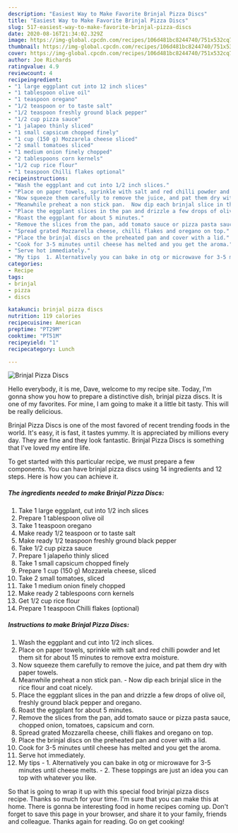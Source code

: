 ```yaml
---
description: "Easiest Way to Make Favorite Brinjal Pizza Discs"
title: "Easiest Way to Make Favorite Brinjal Pizza Discs"
slug: 517-easiest-way-to-make-favorite-brinjal-pizza-discs
date: 2020-08-16T21:34:02.329Z
image: https://img-global.cpcdn.com/recipes/106d481bc8244740/751x532cq70/brinjal-pizza-discs-recipe-main-photo.jpg
thumbnail: https://img-global.cpcdn.com/recipes/106d481bc8244740/751x532cq70/brinjal-pizza-discs-recipe-main-photo.jpg
cover: https://img-global.cpcdn.com/recipes/106d481bc8244740/751x532cq70/brinjal-pizza-discs-recipe-main-photo.jpg
author: Joe Richards
ratingvalue: 4.9
reviewcount: 4
recipeingredient:
- "1 large eggplant cut into 12 inch slices"
- "1 tablespoon olive oil"
- "1 teaspoon oregano"
- "1/2 teaspoon or to taste salt"
- "1/2 teaspoon freshly ground black pepper"
- "1/2 cup pizza sauce"
- "1 jalapeo thinly sliced"
- "1 small capsicum chopped finely"
- "1 cup (150 g) Mozzarela cheese sliced"
- "2 small tomatoes sliced"
- "1 medium onion finely chopped"
- "2 tablespoons corn kernels"
- "1/2 cup rice flour"
- "1 teaspoon Chilli flakes optional"
recipeinstructions:
- "Wash the eggplant and cut into 1/2 inch slices."
- "Place on paper towels, sprinkle with salt and red chilli powder and let them sit for about 15 minutes to remove extra moisture."
- "Now squeeze them carefully to remove the juice, and pat them dry with paper towels."
- "Meanwhile preheat a non stick pan.  Now dip each brinjal slice in the rice flour and coat nicely."
- "Place the eggplant slices in the pan and drizzle a few drops of olive oil, freshly ground black pepper and oregano."
- "Roast the eggplant for about 5 minutes."
- "Remove the slices from the pan, add tomato sauce or pizza pasta sauce, chopped onion, tomatoes, capsicum and corn."
- "Spread grated Mozzarella cheese, chilli flakes and oregano on top."
- "Place the brinjal discs on the preheated pan and cover with a lid."
- "Cook for 3-5 minutes until cheese has melted and you get the aroma."
- "Serve hot immediately."
- "My tips  1. Alternatively you can bake in otg or microwave for 3-5 minutes until cheese melts. 2. These toppings are just an idea you can top with whatever you like."
categories:
- Recipe
tags:
- brinjal
- pizza
- discs

katakunci: brinjal pizza discs 
nutrition: 119 calories
recipecuisine: American
preptime: "PT29M"
cooktime: "PT51M"
recipeyield: "1"
recipecategory: Lunch

---
```



![Brinjal Pizza Discs](https://img-global.cpcdn.com/recipes/106d481bc8244740/751x532cq70/brinjal-pizza-discs-recipe-main-photo.jpg)

Hello everybody, it is me, Dave, welcome to my recipe site. Today, I'm gonna show you how to prepare a distinctive dish, brinjal pizza discs. It is one of my favorites. For mine, I am going to make it a little bit tasty. This will be really delicious.

Brinjal Pizza Discs is one of the most favored of recent trending foods in the world. It's easy, it is fast, it tastes yummy. It is appreciated by millions every day. They are fine and they look fantastic. Brinjal Pizza Discs is something that I've loved my entire life.




To get started with this particular recipe, we must prepare a few components. You can have brinjal pizza discs using 14 ingredients and 12 steps. Here is how you can achieve it.

<!--inarticleads1-->

##### The ingredients needed to make Brinjal Pizza Discs:

1. Take 1 large eggplant, cut into 1/2 inch slices
1. Prepare 1 tablespoon olive oil
1. Take 1 teaspoon oregano
1. Make ready 1/2 teaspoon or to taste salt
1. Make ready 1/2 teaspoon freshly ground black pepper
1. Take 1/2 cup pizza sauce
1. Prepare 1 jalapeño thinly sliced
1. Take 1 small capsicum chopped finely
1. Prepare 1 cup (150 g) Mozzarela cheese, sliced
1. Take 2 small tomatoes, sliced
1. Take 1 medium onion finely chopped
1. Make ready 2 tablespoons corn kernels
1. Get 1/2 cup rice flour
1. Prepare 1 teaspoon Chilli flakes (optional)




<!--inarticleads2-->

##### Instructions to make Brinjal Pizza Discs:

1. Wash the eggplant and cut into 1/2 inch slices.
1. Place on paper towels, sprinkle with salt and red chilli powder and let them sit for about 15 minutes to remove extra moisture.
1. Now squeeze them carefully to remove the juice, and pat them dry with paper towels.
1. Meanwhile preheat a non stick pan.  - Now dip each brinjal slice in the rice flour and coat nicely.
1. Place the eggplant slices in the pan and drizzle a few drops of olive oil, freshly ground black pepper and oregano.
1. Roast the eggplant for about 5 minutes.
1. Remove the slices from the pan, add tomato sauce or pizza pasta sauce, chopped onion, tomatoes, capsicum and corn.
1. Spread grated Mozzarella cheese, chilli flakes and oregano on top.
1. Place the brinjal discs on the preheated pan and cover with a lid.
1. Cook for 3-5 minutes until cheese has melted and you get the aroma.
1. Serve hot immediately.
1. My tips  - 1. Alternatively you can bake in otg or microwave for 3-5 minutes until cheese melts. - 2. These toppings are just an idea you can top with whatever you like.




So that is going to wrap it up with this special food brinjal pizza discs recipe. Thanks so much for your time. I'm sure that you can make this at home. There is gonna be interesting food in home recipes coming up. Don't forget to save this page in your browser, and share it to your family, friends and colleague. Thanks again for reading. Go on get cooking!
